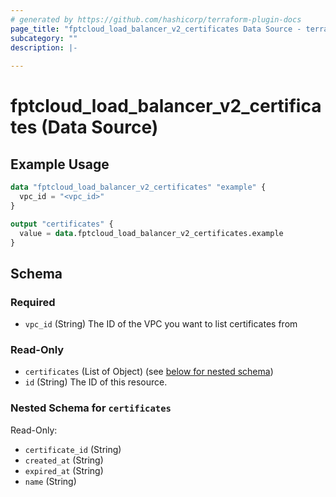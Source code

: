 ```yaml
---
# generated by https://github.com/hashicorp/terraform-plugin-docs
page_title: "fptcloud_load_balancer_v2_certificates Data Source - terraform-provider-fptcloud"
subcategory: ""
description: |-
  
---
```


# fptcloud_load_balancer_v2_certificates (Data Source)



## Example Usage

```terraform
data "fptcloud_load_balancer_v2_certificates" "example" {
  vpc_id = "<vpc_id>"
}

output "certificates" {
  value = data.fptcloud_load_balancer_v2_certificates.example
}
```

<!-- schema generated by tfplugindocs -->
## Schema

### Required

- `vpc_id` (String) The ID of the VPC you want to list certificates from

### Read-Only

- `certificates` (List of Object) (see [below for nested schema](#nestedatt--certificates))
- `id` (String) The ID of this resource.

<a id="nestedatt--certificates"></a>
### Nested Schema for `certificates`

Read-Only:

- `certificate_id` (String)
- `created_at` (String)
- `expired_at` (String)
- `name` (String)
